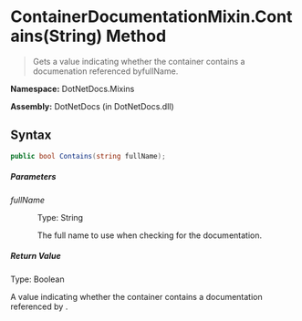 # ContainerDocumentationMixin.Contains(String) Method
> Gets a value indicating whether the container contains a documenation referenced byfullName.

**Namespace:** DotNetDocs.Mixins

**Assembly:** DotNetDocs (in DotNetDocs.dll)
## Syntax
```csharp
public bool Contains(string fullName);
```
##### Parameters
*fullName*

&nbsp;&nbsp;&nbsp;&nbsp;&nbsp;&nbsp;&nbsp;&nbsp;&nbsp;&nbsp;&nbsp;&nbsp;Type: String

&nbsp;&nbsp;&nbsp;&nbsp;&nbsp;&nbsp;&nbsp;&nbsp;&nbsp;&nbsp;&nbsp;&nbsp;The full name to use when checking for the documentation.


##### Return Value
Type: Boolean

A value indicating whether the container contains a documentation referenced by .

